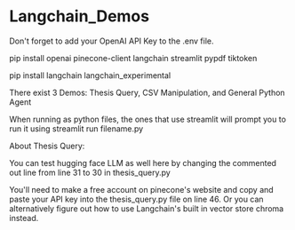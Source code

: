 # Langchain_Demos

Don't forget to add your OpenAI API Key to the .env file. 

pip install openai pinecone-client langchain streamlit pypdf tiktoken

pip install langchain langchain_experimental

There exist 3 Demos: Thesis Query, CSV Manipulation, and General Python Agent

When running as python files, the ones that use streamlit will prompt you to run it using streamlit run filename.py



About Thesis Query:

You can test hugging face LLM as well here by changing the commented out line from line 31 to 30 in  thesis_query.py

You'll need to make a free account on pinecone's website and copy and paste your API key into the thesis_query.py file on line 46. Or you can alternatively figure out how to use Langchain's built in vector store chroma instead. 

